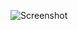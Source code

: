 ![Screenshot](https://raw.githubusercontent.com/Cryakl/Ultimate-RAT-Collection/refs/heads/main/SilentSpy/SilentSpy2.09/Screenshot.png)
